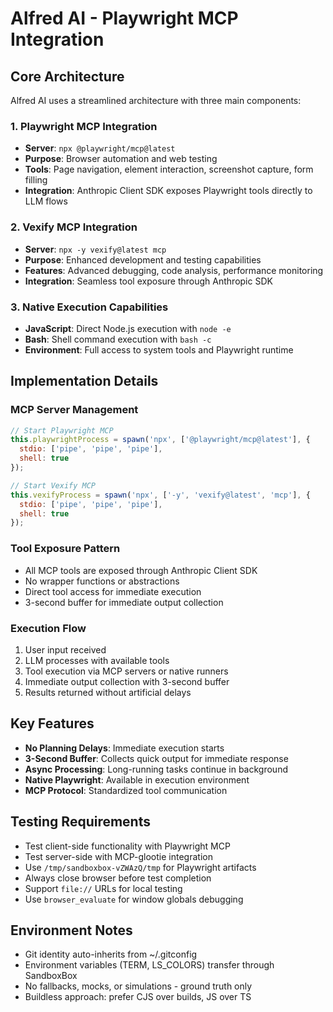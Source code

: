 # Alfred AI - Playwright MCP Integration

## Core Architecture

Alfred AI uses a streamlined architecture with three main components:

### 1. Playwright MCP Integration
- **Server**: `npx @playwright/mcp@latest`
- **Purpose**: Browser automation and web testing
- **Tools**: Page navigation, element interaction, screenshot capture, form filling
- **Integration**: Anthropic Client SDK exposes Playwright tools directly to LLM flows

### 2. Vexify MCP Integration
- **Server**: `npx -y vexify@latest mcp`
- **Purpose**: Enhanced development and testing capabilities
- **Features**: Advanced debugging, code analysis, performance monitoring
- **Integration**: Seamless tool exposure through Anthropic SDK

### 3. Native Execution Capabilities
- **JavaScript**: Direct Node.js execution with `node -e`
- **Bash**: Shell command execution with `bash -c`
- **Environment**: Full access to system tools and Playwright runtime

## Implementation Details

### MCP Server Management
```javascript
// Start Playwright MCP
this.playwrightProcess = spawn('npx', ['@playwright/mcp@latest'], {
  stdio: ['pipe', 'pipe', 'pipe'],
  shell: true
});

// Start Vexify MCP
this.vexifyProcess = spawn('npx', ['-y', 'vexify@latest', 'mcp'], {
  stdio: ['pipe', 'pipe', 'pipe'],
  shell: true
});
```

### Tool Exposure Pattern
- All MCP tools are exposed through Anthropic Client SDK
- No wrapper functions or abstractions
- Direct tool access for immediate execution
- 3-second buffer for immediate output collection

### Execution Flow
1. User input received
2. LLM processes with available tools
3. Tool execution via MCP servers or native runners
4. Immediate output collection with 3-second buffer
5. Results returned without artificial delays

## Key Features

- **No Planning Delays**: Immediate execution starts
- **3-Second Buffer**: Collects quick output for immediate response
- **Async Processing**: Long-running tasks continue in background
- **Native Playwright**: Available in execution environment
- **MCP Protocol**: Standardized tool communication

## Testing Requirements

- Test client-side functionality with Playwright MCP
- Test server-side with MCP-glootie integration
- Use `/tmp/sandboxbox-vZWAzQ/tmp` for Playwright artifacts
- Always close browser before test completion
- Support `file://` URLs for local testing
- Use `browser_evaluate` for window globals debugging

## Environment Notes

- Git identity auto-inherits from ~/.gitconfig
- Environment variables (TERM, LS_COLORS) transfer through SandboxBox
- No fallbacks, mocks, or simulations - ground truth only
- Buildless approach: prefer CJS over builds, JS over TS